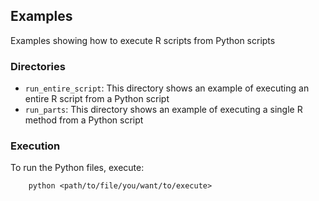 ## Examples 
Examples showing how to execute R scripts from Python scripts

### Directories
- `run_entire_script`: This directory shows an example of executing an entire R script from a Python script
- `run_parts`: This directory shows an example of executing a single R method from a Python script

### Execution
To run the Python files, execute:
```
    python <path/to/file/you/want/to/execute>
```
